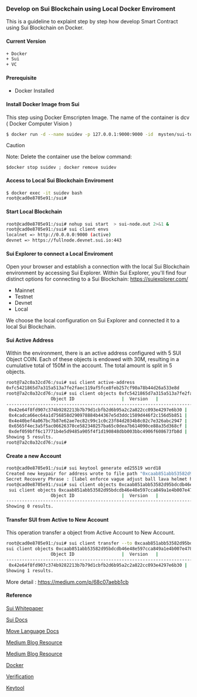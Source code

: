 ### Develop on Sui Blockchain using Local Docker Enviroment

This is a guideline to explaint step by step how develop Smart Contract using Sui Blockchain on Docker.

#### Current Version 

```bash
+ Docker
+ Sui
+ VC 
```
#### Prerequisite 

+ Docker Installed

#### Install Docker Image from Sui 

This step using Docker Emscripten Image. The name of the container is dcv  ( Docker Computer Vision  ) 
```bash
$ docker run -d --name suidev -p 127.0.0.1:9000:9000 -id  mysten/sui-tools:devnet
```

> [!CAUTION]
> Note: Delete the container use the below command:

 `$docker stop suidev ; docker remove suidev` 

#### Access to Local Sui Blockchain Enviroment

```bash
$ docker exec -it suidev bash
root@cad0e8705e91:/sui#
```

#### Start Local Blockchain 

```bash
root@cad0e8705e91:/sui# nohup sui start  > sui-node.out 2>&1 &
root@cad0e8705e91:/sui# sui client envs
localnet => http://0.0.0.0:9000 (active)
devnet => https://fullnode.devnet.sui.io:443
```

#### Sui Explorer to connect a Local Enviroment 

Open your browser and establish a connection with the local Sui Blockchain environment by accessing Sui Explorer. 
Within Sui Explorer, you'll find four distinct options for connecting to a Sui Blockchain: https://suiexplorer.com/

+ Mainnet
+ Testnet
+ Devnet
+ Local
  
We choose the local configuration on Sui Explorer and connected it to a local Sui Blockchain.

#### Sui Active Address 

Within the environment, there is an active address configured with 5 SUI Object COIN. 
Each of these objects is endowed with 30M, resulting in a cumulative total of 150M in the account. 
The total amount is split in 5 objects.

```bash
root@7a2c0a32cd76:/sui# sui client active-address
0xfc5421865d7a315a513a7fe2faec119af5fce8feb257cf90a78b44d26a533e8d
root@7a2c0a32cd76:/sui# sui client objects 0xfc5421865d7a315a513a7fe2faec119af5fce8feb257cf90a78b44d26a533e8d 2> /dev/null
                 Object ID                  |  Version   |                    Digest                    |   Owner Type    |               Object Type
---------------------------------------------------------------------------------------------------------------------------------------------------------------------
 0x42e64f8fd907c374b9282213b7b79d1cbfb2d6b95a2c2a822cc093e4297e6b30 |     1      | 4MohTVZcRtYM1RLf4Or2sl1TNlWC7r865NE7oQrnvJI= |  AddressOwner   |  Some(Struct(MoveObjectType(GasCoin)))
 0x4cadca66ec64a1d756858d290978884b44367e5d3ddc1589d446f2c156d5b851 |     1      | H49FURXjdIEZBfslS/ablTai4qI0WHqVhbXl7VmH2Vw= |  AddressOwner   |  Some(Struct(MoveObjectType(GasCoin)))
 0x4e40bef4a067bc7b87e62ae7ec82c99c1c0c23f84d2034b8c02c7e326abc2947 |     1      | v9fkqp7h88Dy3StXpCOS0Bsz1g2J0ISOYx0AIkTCu7Q= |  AddressOwner   |  Some(Struct(MoveObjectType(GasCoin)))
 0x6565f4ec3a5f5ac06626370ce582340257ba65c0dea7b614090ce88a35d368cf |     1      | k4aJgf6Q3MYdx4Xqo8bPvrFDW/+s0WyuDtKZN1hTbSE= |  AddressOwner   |  Some(Struct(MoveObjectType(GasCoin)))
 0xdef059bff6c17771b4e5d9485a905f4f1d190848dbb003bbc4906f608673fb8d |     1      | cfWVOLxzLs57eCV9W0JpVntOwBqBthVO7FnH9ny1EjA= |  AddressOwner   |  Some(Struct(MoveObjectType(GasCoin)))
Showing 5 results.
root@7a2c0a32cd76:/sui#
```
#### Create a new Account

```bash
root@cad0e8705e91:/sui# sui keytool generate ed25519 word18
Created new keypair for address wrote to file path "0xcaab851abb53582d95bdcdb46e48e597cca849a1e4b007e478b4368718ccd5b8.key" with scheme ED25519: [0xcaab851abb53582d95bdcdb46e48e597cca849a1e4b007e478b4368718ccd5b8]
Secret Recovery Phrase : [label enforce vague adjust ball lava helmet hunt damage drill option observe spike essay clown baby insane doctor]
root@cad0e8705e91:/sui# sui client objects 0xcaab851abb53582d95bdcdb46e48e597cca849a1e4b007e478b4368718ccd5b8 2>/dev/null
 sui client objects 0xcaab851abb53582d95bdcdb46e48e597cca849a1e4b007e478b4368718ccd5b8 2>/dev/null
                 Object ID                  |  Version   |                    Digest                    |   Owner Type    |               Object Type
---------------------------------------------------------------------------------------------------------------------------------------------------------------------
Showing 0 results.
```

#### Transfer SUI from Active to New Account

This operation transfer a object from Active Account to New Account. 

```bash
root@cad0e8705e91:/sui# sui client transfer --to 0xcaab851abb53582d95bdcdb46e48e597cca849a1e4b007e478b4368718ccd5b8 --object-id  0x42e64f8fd907c374b9282213b7b79d1cbfb2d6b95a2c2a822cc093e4297e6b30 --gas-budget 3000000 2> /dev/null
sui client objects 0xcaab851abb53582d95bdcdb46e48e597cca849a1e4b007e478b4368718ccd5b8 2>/dev/null
                 Object ID                  |  Version   |                    Digest                    |   Owner Type    |               Object Type
---------------------------------------------------------------------------------------------------------------------------------------------------------------------
 0x42e64f8fd907c374b9282213b7b79d1cbfb2d6b95a2c2a822cc093e4297e6b30 |     2      | Xept2720dEuT4x/OnRGo1VdIIzGhGjY6/27M2zl2il8= |  AddressOwner   |  Some(Struct(MoveObjectType(GasCoin)))
Showing 1 results.
```

 More detail : https://medium.com/p/68c07aebb1cb

#### Reference

[Sui Whitepaper](https://github.com/MystenLabs/sui/blob/main/doc/paper/sui.pdf)

[Sui Docs](https://sui.io/)

[Move Language Docs](https://move-book.com)

[Medium Blog Resource](https://medium.com/coinmonks/web3-environment-using-sui-blockchain-and-docker-a8d31a9b1fe5)

[Medium Blog Resource](https://medium.com/coinmonks/sui-explorer-on-local-sui-blockchain-b60fb2c0053e)

[Docker](https://docker.com)

[Verification](https://link.springer.com/content/pdf/10.1007/978-3-030-53288-8.pdf)

[Keytool](https://docs.sui.io/references/cli/keytool)

